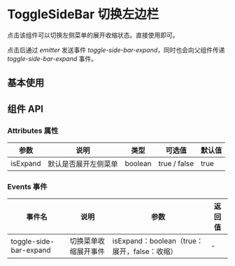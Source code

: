 
# ToggleSideBar 切换左边栏

点击该组件可以切换左侧菜单的展开收缩状态。直接使用即可。

点击后通过 _emitter_ 发送事件 _toggle-side-bar-expand_，同时也会向父组件传递 _toggle-side-bar-expand_ 事件。

## 基本使用

<preview path="../demos/toggle-side-bar/toggle-side-bar-1.vue" title="基本使用" description=" "></preview>

## 组件 API

### Attributes 属性

| 参数 | 说明 | 类型 | 可选值 | 默认值 |
|  ----  | ----  | ----  | ----  | ----  |
| isExpand | 默认是否展开左侧菜单 | boolean | true / false | true |

### Events 事件

| 事件名 | 说明 | 参数 | 返回值 |
|  ----  | ----  | ----  | ----  |
| toggle-side-bar-expand | 切换菜单收缩展开事件 | isExpand：boolean（true：展开，false：收缩） | - |
